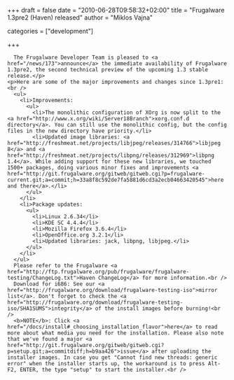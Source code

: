 
+++
draft = false
date = "2010-06-28T09:58:32+02:00"
title = "Frugalware 1.3pre2 (Haven) released"
author = "Miklos Vajna"

categories = ["development"]

+++

      The Frugalware Developer Team is pleased to <a href="/news/173">announce</a> the immediate availability of Frugalware 1.3pre2, the second technical preview of the upcoming 1.3 stable release.</p>
    <p>Here are some of the major improvements and changes since 1.3pre1:<br />
      <ul>
        <li>Improvements:
          <ul>
            <li>The monolithic configuration of XOrg is now split to the <a href="http://www.x.org/wiki/Server18Branch">xorg.conf.d directory</a>. You can still use the monolithic config, but the config files in the new directory have priority.</li>
            <li>Updated image libraries: <a href="http://freshmeat.net/projects/libjpeg/releases/314766">libjpeg 8</a> and <a href="http://freshmeat.net/projects/libpng/releases/312969">libpng 1.4</a>. While adding support for these new libraries, we touched 1500+ packages, doing various minor fixes and improvements <a href="http://git.frugalware.org/gitweb/gitweb.cgi?p=frugalware-current.git;a=commit;h=33a8f8c592de7fa5881d6cd3a2ecb04663420545">here and there</a>.</li>
          </ul>
        </li>
        <li>Package updates:
          <ul>
            <li>Linux 2.6.34</li>
            <li>KDE SC 4.4.4</li>
            <li>Mozilla Firefox 3.6.4</li>
            <li>OpenOffice.org 3.2.1</li>
            <li>Updated libraries: jack, libpng, libjpeg.</li>
          </ul>
        </li>
      </ul>
      Please refer to the Frugalware <a href="http://ftp.frugalware.org/pub/frugalware/frugalware-testing/ChangeLog.txt">Haven ChangeLog</a> for more information.<br />
      Download for i686: See our <a href="http://frugalware.org/download/frugalware-testing-iso">mirror list</a>. Don't forget to check the <a href="http://frugalware.org/download/frugalware-testing-iso/SHA1SUMS">integrity</a> of the install images before burning!<br />
      <b>NOTE</b>: Click <a href="/docs/install#_choosing_installation_flavor">here</a> to read more about what media you need for the installation. Please also note that we've found a major <a href="http://git.frugalware.org/gitweb/gitweb.cgi?p=setup.git;a=commitdiff;h=b9aa426">issue</a> after uploading the installer images. In case you get "Cannot find new threads: generic error" when the installer starts up, the workaround is to press Alt-F2, ENTER, the type "setup" to start the installer.<br />
      
    
